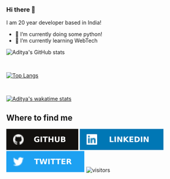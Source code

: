 ### Hi there 👋

I am 20 year developer based in India!
- 🔭 I’m currently doing some python!
- 🌱 I’m currently learning WebTech

![Aditya's GitHub stats](https://github-readme-stats.vercel.app/api?username=NotAdityaPawar)

<br>

[![Top Langs](https://github-readme-stats.vercel.app/api/top-langs/?username=NotAdityaPawar)](https://github-readme-stats.vercel.app/api/top-langs/?username=AdityaPawar2019)


<br>

[![Aditya's wakatime stats](https://wakatime.com/share/@NotAdityaPawar/993e8105-24a9-4659-9a21-96004a3b924e.png)](https://github-readme-stats.vercel.app/api/top-langs/?username=AdityaPawar2019)




<h2>Where to find me</h2>

[![GitHub logo](/assets/github.svg)](https://github.com/NotAdityaPawar)
[![LinkedIn logo](/assets/linkedin.svg)](https://www.linkedin.com/in/notaditya/)
[![Twitter logo](/assets/twitter.svg)](https://twitter.com/NotAdityaPawar)
![visitors](https://visitor-badge.laobi.icu/badge?page_id=NotAdityaPawar.NotAdityaPawar)



<!--
**AdityaPawar2019/AdityaPawar2019** is a ✨ _special_ ✨ repository because its `README.md` (this file) appears on your GitHub profile.

Here are some ideas to get you started:

- 🔭 I’m currently working on ...
- 🌱 I’m currently learning ...
- 👯 I’m looking to collaborate on ...
- 🤔 I’m looking for help with ...
- 💬 Ask me about ...
- 📫 How to reach me: ...
- 😄 Pronouns: ...
- ⚡ Fun fact: ...
-->
